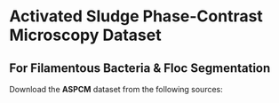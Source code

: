 # Activated Sludge Phase-Contrast Microscopy Dataset
## For Filamentous Bacteria & Floc Segmentation​​
Download the **ASPCM** dataset from the following sources:

